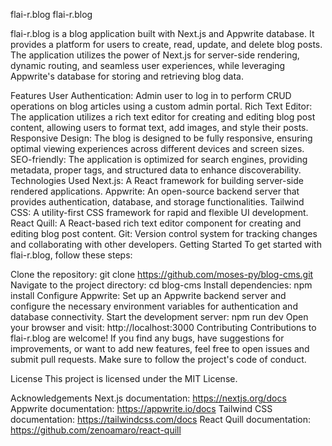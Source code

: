 flai-r.blog
flai-r.blog

flai-r.blog is a blog application built with Next.js and Appwrite database. It provides a platform for users to create, read, update, and delete blog posts. The application utilizes the power of Next.js for server-side rendering, dynamic routing, and seamless user experiences, while leveraging Appwrite's database for storing and retrieving blog data.

Features
User Authentication: Admin user to log in to perform CRUD operations on blog articles using a custom admin portal.
Rich Text Editor: The application utilizes a rich text editor for creating and editing blog post content, allowing users to format text, add images, and style their posts.
Responsive Design: The blog is designed to be fully responsive, ensuring optimal viewing experiences across different devices and screen sizes.
SEO-friendly: The application is optimized for search engines, providing metadata, proper tags, and structured data to enhance discoverability.
Technologies Used
Next.js: A React framework for building server-side rendered applications.
Appwrite: An open-source backend server that provides authentication, database, and storage functionalities.
Tailwind CSS: A utility-first CSS framework for rapid and flexible UI development.
React Quill: A React-based rich text editor component for creating and editing blog post content.
Git: Version control system for tracking changes and collaborating with other developers.
Getting Started
To get started with flai-r.blog, follow these steps:

Clone the repository: git clone https://github.com/moses-py/blog-cms.git
Navigate to the project directory: cd blog-cms
Install dependencies: npm install
Configure Appwrite: Set up an Appwrite backend server and configure the necessary environment variables for authentication and database connectivity.
Start the development server: npm run dev
Open your browser and visit: http://localhost:3000
Contributing
Contributions to flai-r.blog are welcome! If you find any bugs, have suggestions for improvements, or want to add new features, feel free to open issues and submit pull requests. Make sure to follow the project's code of conduct.

License
This project is licensed under the MIT License.

Acknowledgements
Next.js documentation: https://nextjs.org/docs
Appwrite documentation: https://appwrite.io/docs
Tailwind CSS documentation: https://tailwindcss.com/docs
React Quill documentation: https://github.com/zenoamaro/react-quill
